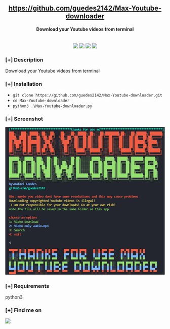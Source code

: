 <h2 align="center"><u>https://github.com/guedes2142/Max-Youtube-downloader</u></h2>

<h4 align="center"> Download your Youtube videos from terminal </h4>

<p align="center">
<br>
    <img src="https://img.shields.io/badge/Author-Rafael Guedes-magenta?style=flat-square">
    <img src="https://img.shields.io/badge/Open%20Source-Yes-orange?style=flat-square">
    <img src="https://img.shields.io/badge/Made%20In-Brazil-green?style=flat-square">
    <img src="https://img.shields.io/badge/Written%20In-Python-blue?style=flat-square">
</p>

### [+] Description
Download your Youtube videos from terminal

### [+] Installation
 - `git clone https://github.com/guedes2142/Max-Youtube-downloader.git`
 - `cd Max-Youtube-downloader`
 - `python3 .\Max-Youtube-downloader.py`

### [+] Screenshot
![screenshot](https://github.com/guedes2142/Max-Youtube-downloader/blob/main/Screenshot_1updatede2.png)


### [+] Requirements
python3

### [+] Find me on 
<a href="mailto:rafaeguedes.dev@gmail.com" target="_blank"><img src="https://img.shields.io/badge/Email-rafaeguedes.dev@gmail.com-blue?style=for-the-badge&logo=gmail"></a>

